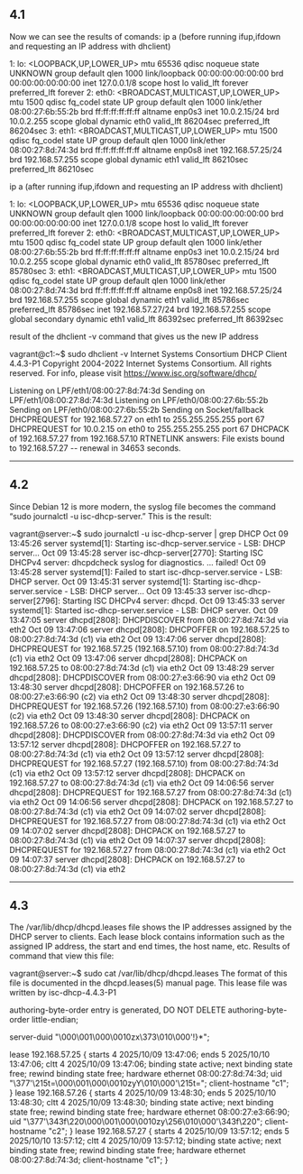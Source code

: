 ## 4.1
Now we can see the results of comands:
ip a (before running ifup,ifdown and requesting an IP address with dhclient)

1: lo: <LOOPBACK,UP,LOWER_UP> mtu 65536 qdisc noqueue state UNKNOWN group default qlen 1000
    link/loopback 00:00:00:00:00:00 brd 00:00:00:00:00:00
    inet 127.0.0.1/8 scope host lo
       valid_lft forever preferred_lft forever
2: eth0: <BROADCAST,MULTICAST,UP,LOWER_UP> mtu 1500 qdisc fq_codel state UP group default qlen 1000
    link/ether 08:00:27:6b:55:2b brd ff:ff:ff:ff:ff:ff
    altname enp0s3
    inet 10.0.2.15/24 brd 10.0.2.255 scope global dynamic eth0
       valid_lft 86204sec preferred_lft 86204sec
3: eth1: <BROADCAST,MULTICAST,UP,LOWER_UP> mtu 1500 qdisc fq_codel state UP group default qlen 1000
    link/ether 08:00:27:8d:74:3d brd ff:ff:ff:ff:ff:ff
    altname enp0s8
    inet 192.168.57.25/24 brd 192.168.57.255 scope global dynamic eth1
       valid_lft 86210sec preferred_lft 86210sec

ip a (after running ifup,ifdown and requesting an IP address with dhclient)

1: lo: <LOOPBACK,UP,LOWER_UP> mtu 65536 qdisc noqueue state UNKNOWN group default qlen 1000
    link/loopback 00:00:00:00:00:00 brd 00:00:00:00:00:00
    inet 127.0.0.1/8 scope host lo
       valid_lft forever preferred_lft forever
2: eth0: <BROADCAST,MULTICAST,UP,LOWER_UP> mtu 1500 qdisc fq_codel state UP group default qlen 1000
    link/ether 08:00:27:6b:55:2b brd ff:ff:ff:ff:ff:ff
    altname enp0s3
    inet 10.0.2.15/24 brd 10.0.2.255 scope global dynamic eth0
       valid_lft 85780sec preferred_lft 85780sec
3: eth1: <BROADCAST,MULTICAST,UP,LOWER_UP> mtu 1500 qdisc fq_codel state UP group default qlen 1000
    link/ether 08:00:27:8d:74:3d brd ff:ff:ff:ff:ff:ff
    altname enp0s8
    inet 192.168.57.25/24 brd 192.168.57.255 scope global dynamic eth1
       valid_lft 85786sec preferred_lft 85786sec
    inet 192.168.57.27/24 brd 192.168.57.255 scope global secondary dynamic eth1
       valid_lft 86392sec preferred_lft 86392sec

result of the dhclient -v command that gives us the new IP address

vagrant@c1:~$ sudo dhclient -v
Internet Systems Consortium DHCP Client 4.4.3-P1
Copyright 2004-2022 Internet Systems Consortium.
All rights reserved.
For info, please visit https://www.isc.org/software/dhcp/

Listening on LPF/eth1/08:00:27:8d:74:3d
Sending on   LPF/eth1/08:00:27:8d:74:3d
Listening on LPF/eth0/08:00:27:6b:55:2b
Sending on   LPF/eth0/08:00:27:6b:55:2b
Sending on   Socket/fallback
DHCPREQUEST for 192.168.57.27 on eth1 to 255.255.255.255 port 67
DHCPREQUEST for 10.0.2.15 on eth0 to 255.255.255.255 port 67
DHCPACK of 192.168.57.27 from 192.168.57.10
RTNETLINK answers: File exists
bound to 192.168.57.27 -- renewal in 34653 seconds.

---

## 4.2
Since Debian 12 is more modern, the syslog file becomes the command “sudo journalctl -u isc-dhcp-server.” 
This is the result:

vagrant@server:~$ sudo journalctl -u isc-dhcp-server | grep DHCP
Oct 09 13:45:26 server systemd[1]: Starting isc-dhcp-server.service - LSB: DHCP server...
Oct 09 13:45:28 server isc-dhcp-server[2770]: Starting ISC DHCPv4 server: dhcpdcheck syslog for diagnostics. ... failed!
Oct 09 13:45:28 server systemd[1]: Failed to start isc-dhcp-server.service - LSB: DHCP server.
Oct 09 13:45:31 server systemd[1]: Starting isc-dhcp-server.service - LSB: DHCP server...
Oct 09 13:45:33 server isc-dhcp-server[2796]: Starting ISC DHCPv4 server: dhcpd.
Oct 09 13:45:33 server systemd[1]: Started isc-dhcp-server.service - LSB: DHCP server.
Oct 09 13:47:05 server dhcpd[2808]: DHCPDISCOVER from 08:00:27:8d:74:3d via eth2
Oct 09 13:47:06 server dhcpd[2808]: DHCPOFFER on 192.168.57.25 to 08:00:27:8d:74:3d (c1) via eth2
Oct 09 13:47:06 server dhcpd[2808]: DHCPREQUEST for 192.168.57.25 (192.168.57.10) from 08:00:27:8d:74:3d (c1) via eth2
Oct 09 13:47:06 server dhcpd[2808]: DHCPACK on 192.168.57.25 to 08:00:27:8d:74:3d (c1) via eth2
Oct 09 13:48:29 server dhcpd[2808]: DHCPDISCOVER from 08:00:27:e3:66:90 via eth2
Oct 09 13:48:30 server dhcpd[2808]: DHCPOFFER on 192.168.57.26 to 08:00:27:e3:66:90 (c2) via eth2
Oct 09 13:48:30 server dhcpd[2808]: DHCPREQUEST for 192.168.57.26 (192.168.57.10) from 08:00:27:e3:66:90 (c2) via eth2
Oct 09 13:48:30 server dhcpd[2808]: DHCPACK on 192.168.57.26 to 08:00:27:e3:66:90 (c2) via eth2
Oct 09 13:57:11 server dhcpd[2808]: DHCPDISCOVER from 08:00:27:8d:74:3d via eth2
Oct 09 13:57:12 server dhcpd[2808]: DHCPOFFER on 192.168.57.27 to 08:00:27:8d:74:3d (c1) via eth2
Oct 09 13:57:12 server dhcpd[2808]: DHCPREQUEST for 192.168.57.27 (192.168.57.10) from 08:00:27:8d:74:3d (c1) via eth2
Oct 09 13:57:12 server dhcpd[2808]: DHCPACK on 192.168.57.27 to 08:00:27:8d:74:3d (c1) via eth2
Oct 09 14:06:56 server dhcpd[2808]: DHCPREQUEST for 192.168.57.27 from 08:00:27:8d:74:3d (c1) via eth2
Oct 09 14:06:56 server dhcpd[2808]: DHCPACK on 192.168.57.27 to 08:00:27:8d:74:3d (c1) via eth2
Oct 09 14:07:02 server dhcpd[2808]: DHCPREQUEST for 192.168.57.27 from 08:00:27:8d:74:3d (c1) via eth2
Oct 09 14:07:02 server dhcpd[2808]: DHCPACK on 192.168.57.27 to 08:00:27:8d:74:3d (c1) via eth2
Oct 09 14:07:37 server dhcpd[2808]: DHCPREQUEST for 192.168.57.27 from 08:00:27:8d:74:3d (c1) via eth2
Oct 09 14:07:37 server dhcpd[2808]: DHCPACK on 192.168.57.27 to 08:00:27:8d:74:3d (c1) via eth2

---

## 4.3
The /var/lib/dhcp/dhcpd.leases file shows the IP addresses assigned by the DHCP server to clients.
Each lease block contains information such as the assigned IP address, the start and end times, the host name, etc.
Results of command that view this file:

vagrant@server:~$ sudo cat /var/lib/dhcp/dhcpd.leases
The format of this file is documented in the dhcpd.leases(5) manual page.
This lease file was written by isc-dhcp-4.4.3-P1

authoring-byte-order entry is generated, DO NOT DELETE
authoring-byte-order little-endian;

server-duid "\000\001\000\0010zx\373\010\000'!}*";

lease 192.168.57.25 {
  starts 4 2025/10/09 13:47:06;
  ends 5 2025/10/10 13:47:06;
  cltt 4 2025/10/09 13:47:06;
  binding state active;
  next binding state free;
  rewind binding state free;
  hardware ethernet 08:00:27:8d:74:3d;
  uid "\377'\215t=\000\001\000\0010zyY\010\000'\215t=";
  client-hostname "c1";
}
lease 192.168.57.26 {
  starts 4 2025/10/09 13:48:30;
  ends 5 2025/10/10 13:48:30;
  cltt 4 2025/10/09 13:48:30;
  binding state active;
  next binding state free;
  rewind binding state free;
  hardware ethernet 08:00:27:e3:66:90;
  uid "\377'\343f\220\000\001\000\0010zy\256\010\000'\343f\220";
  client-hostname "c2";
}
lease 192.168.57.27 {
  starts 4 2025/10/09 13:57:12;
  ends 5 2025/10/10 13:57:12;
  cltt 4 2025/10/09 13:57:12;
  binding state active;
  next binding state free;
  rewind binding state free;
  hardware ethernet 08:00:27:8d:74:3d;
  client-hostname "c1";
}
